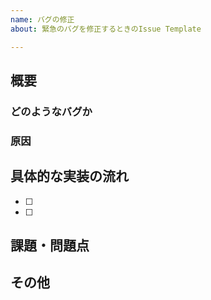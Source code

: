 ```yaml
---
name: バグの修正
about: 緊急のバグを修正するときのIssue Template

---
```


<!-- あくまでテンプレートなので考えて難しいと思った項目は必ずしも埋めなくてよい -->

<!--
# ここに記入すること以外でするべきこと
- 関連するProjectを設定する
- Assigneesを設定する
-->

## 概要
### どのようなバグか
<!-- 
- どのような作業しているときに生じるか
- どんなバグ，エラーが生じるか
-->

### 原因
<!--
- コード中のどの箇所で問題が生じているか
-->

## 具体的な実装の流れ
<!-- どのように実装すれば良いか考えて，細かいタスクに分割する． -->
- [ ] 
- [ ]

## 課題・問題点
<!--
- 実装の流れでまだ詰めきれていない部分
- どのような困難にぶち当たりそうか？
-->

## その他
